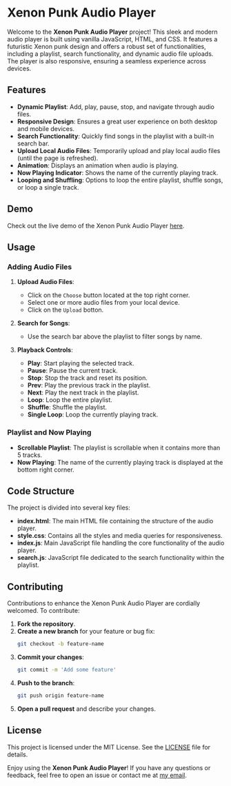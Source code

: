 # Xenon Punk Audio Player

Welcome to the **Xenon Punk Audio Player** project! This sleek and modern audio player is built using vanilla JavaScript, HTML, and CSS. It features a futuristic Xenon punk design and offers a robust set of functionalities, including a playlist, search functionality, and dynamic audio file uploads. The player is also responsive, ensuring a seamless experience across devices.

## Features

- **Dynamic Playlist**: Add, play, pause, stop, and navigate through audio files.
- **Responsive Design**: Ensures a great user experience on both desktop and mobile devices.
- **Search Functionality**: Quickly find songs in the playlist with a built-in search bar.
- **Upload Local Audio Files**: Temporarily upload and play local audio files (until the page is refreshed).
- **Animation**: Displays an animation when audio is playing.
- **Now Playing Indicator**: Shows the name of the currently playing track.
- **Looping and Shuffling**: Options to loop the entire playlist, shuffle songs, or loop a single track.

## Demo

Check out the live demo of the Xenon Punk Audio Player [here](https://debajyati.github.io/Xenon-Punk-Audio-Player/).

## Usage

### Adding Audio Files

1. **Upload Audio Files**:
    - Click on the `Choose` button located at the top right corner.
    - Select one or more audio files from your local device.
    - Click on the `Upload` botton.

2. **Search for Songs**:
    - Use the search bar above the playlist to filter songs by name.

3. **Playback Controls**:
    - **Play**: Start playing the selected track.
    - **Pause**: Pause the current track.
    - **Stop**: Stop the track and reset its position.
    - **Prev**: Play the previous track in the playlist.
    - **Next**: Play the next track in the playlist.
    - **Loop**: Loop the entire playlist.
    - **Shuffle**: Shuffle the playlist.
    - **Single Loop**: Loop the currently playing track.

### Playlist and Now Playing

- **Scrollable Playlist**: The playlist is scrollable when it contains more than 5 tracks.
- **Now Playing**: The name of the currently playing track is displayed at the bottom right corner.

## Code Structure

The project is divided into several key files:

- **index.html**: The main HTML file containing the structure of the audio player.
- **style.css**: Contains all the styles and media queries for responsiveness.
- **index.js**: Main JavaScript file handling the core functionality of the audio player.
- **search.js**: JavaScript file dedicated to the search functionality within the playlist.

## Contributing

Contributions to enhance the Xenon Punk Audio Player are cordially welcomed. To contribute:

1. **Fork the repository**.
2. **Create a new branch** for your feature or bug fix:
    ```sh
    git checkout -b feature-name
    ```
3. **Commit your changes**:
    ```sh
    git commit -m 'Add some feature'
    ```
4. **Push to the branch**:
    ```sh
    git push origin feature-name
    ```
5. **Open a pull request** and describe your changes.

## License
This project is licensed under the MIT License. See the [LICENSE](LICENSE) file for details.

Enjoy using the **Xenon Punk Audio Player**! If you have any questions or feedback, feel free to open an issue or contact me at [my email](kaalpurushdaykon@gmail.com).
